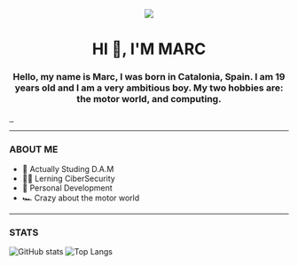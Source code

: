 <div id="header" align="center">
  <img src="https://media.giphy.com/media/6CMWn0pl3y96h2iJrY/giphy.gif" widht="300">
  <h1>HI 🤙, I'M MARC</h1>
  <h3>Hello, my name is Marc, I was born in Catalonia, Spain. I am 19 years old and I am a very ambitious boy. My two hobbies are: the motor world, and computing.</h3>
</div>

<div id="badges">
  <a href="https://twitter.com/MarcG_89">
    <img href="https://img.shields.io/twitter/follow/MarcG_89?color=blue&label=Twitter&logo=twitter&style=plastic"> 
  </a>
  <a href="https://www.linkedin.com/in/marc-g%C3%BCell-paredes-3653a4259/">
    <img href="https://img.shields.io/twitter/follow/MarcG_89?color=blue&label=Twitter&logo=twitter&style=plastic"> 
  </a>
  <a href="https://www.instagram.com/_marquitus_/">
    <img href="https://img.shields.io/twitter/follow/MarcG_89?color=blue&label=Twitter&logo=twitter&style=plastic"> 
  </a>
</div>

---

### ABOUT ME
- 📖 Actually Studing D.A.M
- 🧑‍💻 Lerning CiberSecurity
- 🧠 Personal Development
- 🏎️ Crazy about the motor world

---
### STATS
![GitHub stats](https://github-readme-stats.vercel.app/api?username=Marc89898&show_icons=true&theme=radical)
![Top Langs](https://github-readme-stats.vercel.app/api/top-langs/?username=Marc89898&theme=dark)


